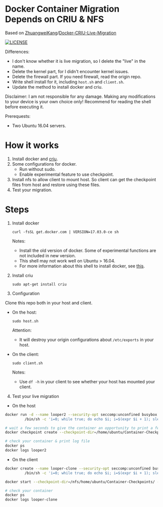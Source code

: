 # Docker Container Migration Depends on CRIU & NFS

Based on [ZhuangweiKang](https://github.com/ZhuangweiKang)/[Docker-CRIU-Live-Migration](https://github.com/ZhuangweiKang/Docker-CRIU-Live-Migration)

[![LICENSE](https://img.shields.io/badge/license-Anti%20996-blue.svg?style=flat-square)](https://github.com/996icu/996.ICU/blob/master/LICENSE)

Differences:

- I don't know whether it is live migration, so I delete the "live" in the name.
- Delete the kernel part, for I didn't encounter kernel issues.
- Delete the firewall part. If you need firewall, read the origin repo.
- Write shell install for it, including `host.sh` and `client.sh`.
- Update the method to install docker and criu.

Disclaimer: I am not responsible for any damage. Making any modifications to your device is your own choice only! Recommend for reading the shell before executing it.

Prerequests:

  - Two Ubuntu 16.04 servers.

# How it works

1. Install docker and [criu](https://criu.org/Main_Page).
2. Some configurations for docker.
   - Run without sudo.
   - Enable experimental feature to use checkpoint.
3. Install nfs to allow client to mount host. So client can get the checkpoint files from host and restore using these files.
4. Test your migration.

# Steps

1. Install docker

   ```shell
   curl -fsSL get.docker.com | VERSION=17.03.0-ce sh
   ```

   Notes:

   - Install the old version of docker. Some of experimental functions are not included in new version.
   - This shell may not work well on Ubuntu > 16.04.
   - For more information about this shell to install docker, see [this](https://github.com/docker/docker-install/pull/62).

2. Install criu

   ```shell
   sudo apt-get install criu
   ```

3. Configuration

Clone this repo both in your host and client.

- On the host:

  ```shell
  sudo host.sh
  ```

  Attention:

  - It will destroy your origin configurations about `/etc/exports` in your host.

- On the client:

  ```shell
  sudo client.sh
  ```
  
  Notes:
  
  - Use `df -h` in your client to see whether your host has mounted your client. 
4. Test your live migration

- On the host

```sh
docker run -d --name looper2 --security-opt seccomp:unconfined busybox \
         /bin/sh -c 'i=0; while true; do echo $i; i=$(expr $i + 1); sleep 1; done'

# wait a few seconds to give the container an opportunity to print a few lines, then
docker checkpoint create --checkpoint-dir=/home/ubuntu/Container-Checkpoints/ looper2 checkpoint2

# check your container & print log file
docker ps
docker logs looper2
```
- On the client

```sh
docker create --name looper-clone --security-opt seccomp:unconfined busybox \
         /bin/sh -c 'i=0; while true; do echo $i; i=$(expr $i + 1); sleep 1; done'

docker start --checkpoint-dir=/nfs/home/ubuntu/Container-Checkpoints/ --checkpoint=checkpoint2 looper-clone

# check your container
docker ps
docker logs looper-clone
```

